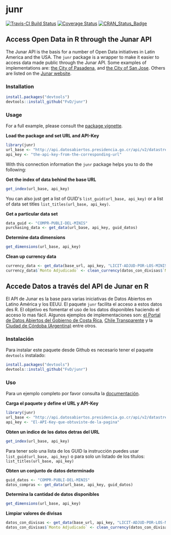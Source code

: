 <!-- README.md is generated from README.Rmd. Please edit that file -->
junr
====

[![Travis-CI Build Status](https://travis-ci.org/FvD/junr.svg?branch=master)](https://travis-ci.org/FvD/junr) [![Coverage Status](https://img.shields.io/codecov/c/github/FvD/junr/master.svg)](https://codecov.io/github/FvD/junr?branch=master) [![CRAN\_Status\_Badge](http://www.r-pkg.org/badges/version/junr)](http://cran.r-project.org/package=junr)

Access Open Data in R through the Junar API
-------------------------------------------

The Junar API is the basis for a number of Open Data initiatives in Latin America and the USA. The `junr` package is a wrapper to make it easier to access data made public through the Junar API. Some examples of implementations are: [the City of Pasadena](http://data.cityofpasadena.net/home/), and [the City of San Jose](http://data.sanjoseca.gov/home/). Others are listed on the [Junar website](http://junar.com/?lang=en).

### Installation

``` r
install.packages("devtools")
devtools::install_github("FvD/junr")
```

### Usage

For a full example, please consult the [package vignette](http://rpubs.com/FvD/access-junar-api).

**Load the package and set URL and API-Key**

``` r
library(junr)
url_base <- "http://api.datosabiertos.presidencia.go.cr/api/v2/datastreams/"
api_key <- "the-api-key-from-the-corresponding-url" 
```

With this connection information the `junr` package helps you to do the following:

**Get the index of data behind the base URL**

``` r
get_index(url_base, api_key)
```

You can also just get a list of GUID's `list_guid(url_base, api_key)` or a list of data set titles `list_titles(url_base, api_key)`.

**Get a particular data set**

``` r
data_guid <- "COMPR-PUBLI-DEL-MINIS"
purchasing_data <- get_data(url_base, api_key, guid_datos)
```

**Determine data dimensions**

``` r
get_dimensions(url_base, api_key)
```

**Clean up currency data**

``` r
currency_data <- get_data(base_url, api_key, "LICIT-ADJUD-POR-LOS-MINIS")
currency_data$`Monto Adjudicado` <- clean_currency(datos_con_divisas$`Monto Adjudicado`)  
```

Accede Datos a través del API de Junar en R
-------------------------------------------

El API de Junar es la base para varias iniciativas de Datos Abiertos en Latino América y los EEUU. El paquete `junr` facilita el acceso a estos datos des R. El objetivo es fomentar el uso de los datos disponibles haciendo el acceso lo mas fácil. Algunos ejemplos de implementaciones son: [el Portal de Datos Abiertos del Gobierno de Costa Rica](http://datosabiertos.presidencia.go.cr/home), [Chile Transparente](http://infodatos.opendata.junar.com/home/?lang=es) y la [Ciudad de Córdoba (Argentina)](http://cdcordoba.opendata.junar.com/home/?lang=en) entre otros.

### Instalación

Para instalar este paquete desde Github es necesario tener el paquete `devtools` instalado:

``` r
install.packages("devtools")
devtools::install_github("FvD/junr")
```

### Uso

Para un ejemplo completo por favor consulta la [documentación](http://rpubs.com/FvD/acceder-junar-api).

**Carga el paquete y define el URL y API-Key**

``` r
library(junr)
url_base <- "http://api.datosabiertos.presidencia.go.cr/api/v2/datastreams/"
api_key <- "El-API-Key-que-obtuviste-de-la-pagina"
```

**Obten un indice de los datos detras del URL**

``` r
get_index(url_base, api_key)
```

Para tener solo una lista de los GUID la instrucción puedes usar `list_guid(url_base, api_key)` o para solo un listado de los títulos: `list_titles(url_base, api_key)`

**Obten un conjunto de datos determinado**

``` r
guid_datos <- "COMPR-PUBLI-DEL-MINIS"
datos_compras <- get_data(url_base, api_key, guid_datos)
```

**Determina la cantidad de datos disponibles**

``` r
get_dimensions(url_base, api_key)
```

**Limpiar valores de divisas**

``` r
datos_con_divisas <- get_data(base_url, api_key, "LICIT-ADJUD-POR-LOS-MINIS")
datos_con_divisas$`Monto Adjudicado` <- clean_currency(datos_con_divisas$`Monto Adjudicado`)  
```
